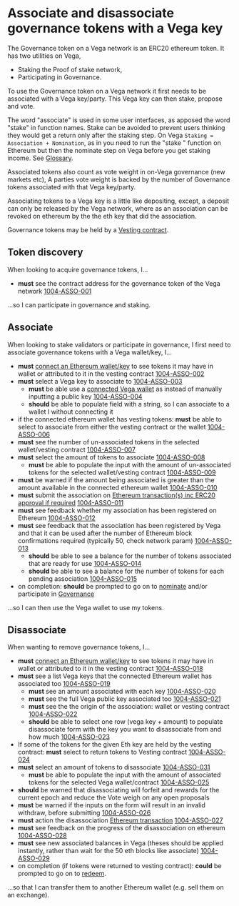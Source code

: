 # Associate and disassociate governance tokens with a Vega key

The Governance token on a Vega network is an ERC20 ethereum token. It has two utilities on Vega,

- Staking the Proof of stake network,
- Participating in Governance.

To use the Governance token on a Vega network it first needs to be associated with a Vega key/party. This Vega key can then stake, propose and vote.

The word "associate" is used in some user interfaces, as apposed the word "stake" in function names. Stake can be avoided to prevent users thinking they would get a return only after the staking step. On Vega `Staking = Association + Nomination`, as in you need to run the "stake " function on Ethereum but then the nominate step on Vega before you get staking income. See [Glossary](../glossaries/staking-and-governance.md).

Associated tokens also count as vote weight in on-Vega governance (new markets etc), A parties vote weight is backed by the number of Governance tokens associated with that Vega key/party.

Associating tokens to a Vega key is a little like depositing, except, a deposit can only be released by the Vega network, where as an association can be revoked on ethereum by the the eth key that did the association.

Governance tokens may be held by a [Vesting contract](1005-VEST-vesting.md).

## Token discovery

When looking to acquire governance tokens, I...

- **must** see the contract address for the governance token of the Vega network <a name="1004-ASSO-001" href="#1004-ASSO-001">1004-ASSO-001</a>

...so I can participate in governance and staking.

## Associate

When looking to stake validators or participate in governance, I first need to associate governance tokens with a Vega wallet/key, I...

- **must** [connect an Ethereum wallet/key](0004-EWAL-connect_ethereum_wallet.md) to see tokens it may have in wallet or attributed to it in the vesting contract <a name="1004-ASSO-002" href="#1004-ASSO-002">1004-ASSO-002</a>
- **must** select a Vega key to associate to <a name="1004-ASSO-003" href="#1004-ASSO-003">1004-ASSO-003</a>
  - **must** be able use a [connected Vega wallet](0002-WCON-connect_vega_wallet.md) as instead of manually inputting a public key <a name="1004-ASSO-004" href="#1004-ASSO-004">1004-ASSO-004</a>
  - **should** be able to populate field with a string, so I can associate to a wallet I without connecting it
- if the connected ethereum wallet has vesting tokens: **must** be able to select to associate from either the vesting contract or the wallet <a name="1004-ASSO-006" href="#1004-ASSO-006">1004-ASSO-006</a>
- **must** see the number of un-associated tokens in the selected wallet/vesting contract <a name="1004-ASSO-007" href="#1004-ASSO-007">1004-ASSO-007</a>
- **must** select the amount of tokens to associate <a name="1004-ASSO-008" href="#1004-ASSO-008">1004-ASSO-008</a>
  - **must** be able to populate the input with the amount of un-associated tokens for the selected wallet/vesting contract <a name="1004-ASSO-009" href="#1004-ASSO-009">1004-ASSO-009</a>
- **must** be warned if the amount being associated is greater than the amount available in the connected ethereum wallet <a name="1004-ASSO-010" href="#1004-ASSO-010">1004-ASSO-010</a>
- **must** submit the association on [Ethereum transaction(s) inc ERC20 approval if required](0005-ETXN-submit_ethereum_transaction.md) <a name="1004-ASSO-011" href="#1004-ASSO-011">1004-ASSO-011</a>
- **must** see feedback whether my association has been registered on Ethereum <a name="1004-ASSO-012" href="#1004-ASSO-012">1004-ASSO-012</a>
- **must** see feedback that the association has been registered by Vega and that it can be used after the number of Ethereum block confirmations required (typically 50, check network param) <a name="1004-ASSO-013" href="#1004-ASSO-013">1004-ASSO-013</a>
  - **should** be able to see a balance for the number of tokens associated that are ready for use <a name="1004-ASSO-014" href="#1004-ASSO-014">1004-ASSO-014</a>
  - **should** be able to see a balance for the number of tokens for each pending association <a name="1004-ASSO-015" href="#1004-ASSO-015">1004-ASSO-015</a>
- on completion: **should** be prompted to go on to [nominate](1002-STAK-staking.md) and/or participate in [Governance](1004-GOVE-governance_list.md)

...so I can then use the Vega wallet to use my tokens.

## Disassociate

When wanting to remove governance tokens, I...

- **must** [connect an Ethereum wallet/key](0004-EWAL-connect_ethereum_wallet.md) to see tokens it may have in wallet or attributed to it in the vesting contract <a name="1004-ASSO-018" href="#1004-ASSO-018">1004-ASSO-018</a>
- **must** see a list Vega keys that the connected Ethereum wallet has associated too <a name="1004-ASSO-019" href="#1004-ASSO-019">1004-ASSO-019</a>
  - **must** see an amount associated with each key <a name="1004-ASSO-020" href="#1004-ASSO-020">1004-ASSO-020</a>
  - **must** see the full Vega public key associated too <a name="1004-ASSO-021" href="#1004-ASSO-021">1004-ASSO-021</a>
  - **must** see the the origin of the association: wallet or vesting contract <a name="1004-ASSO-022" href="#1004-ASSO-022">1004-ASSO-022</a>
  - **should** be able to select one row (vega key + amount) to populate disassociate form with the key you want to disassociate from and how much <a name="1004-ASSO-023" href="#1004-ASSO-023">1004-ASSO-023</a>
- If some of the tokens for the given Eth key are held by the vesting contract: **must** select to return tokens to Vesting contract <a name="1004-ASSO-024" href="#1004-ASSO-024">1004-ASSO-024</a>
- **must** select an amount of tokens to disassociate <a name="1004-ASSO-031" href="#1004-ASSO-031">1004-ASSO-031</a>
  - **must** be able to populate the input with the amount of associated tokens for the selected Vega wallet/contract <a name="1004-ASSO-025" href="#1004-ASSO-025">1004-ASSO-025</a>
- **should** be warned that disassociating will forfeit and rewards for the current epoch and reduce the Vote weigh on any open proposals
- **must** be warned if the inputs on the form will result in an invalid withdraw, before submitting <a name="1004-ASSO-026" href="#1004-ASSO-026">1004-ASSO-026</a>
- **must** action the disassociation [Ethereum transaction](0005-ETXN-submit_ethereum_transaction.md) <a name="1004-ASSO-027" href="#1004-ASSO-027">1004-ASSO-027</a>
- **must** see feedback on the progress of the disassociation on ethereum <a name="1004-ASSO-028" href="#1004-ASSO-028">1004-ASSO-028</a>
- **must** see new associated balances in Vega (theses should be applied instantly, rather than wait for the 50 eth blocks like associate) <a name="1004-ASSO-029" href="#1004-ASSO-029">1004-ASSO-029</a>
- on completion (if tokens were returned to vesting contract): **could** be prompted to go on to [redeem](1001-VEST-vesting.md).

...so that I can transfer them to another Ethereum wallet (e.g. sell them on an exchange).
 